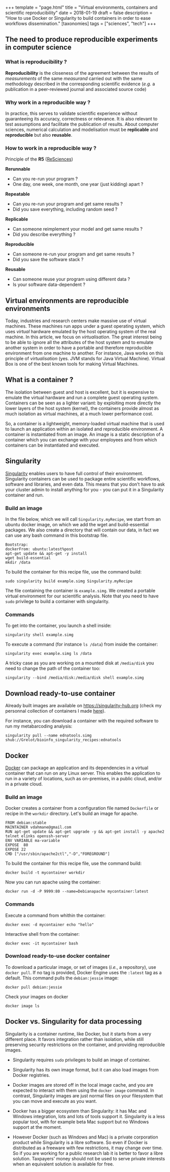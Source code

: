 +++
template = "page.html"
title = "Virtual environments, containers and scientific reproducibility"
date =  2018-01-19
draft = false
description = "How to use Docker or Singularity to build containers in order to ease workflows dissemination."
[taxonomies]
tags = ["sciences", "tech"]
+++

## The need to produce reproducible experiments in computer science

### What is reproducibility ?

**Reproducibility** is the closeness of the agreement between the results of *measurements* of the same *measurand* carried out with the same methodology described in the corresponding scientific evidence (*e.g.* a publication in a peer-reviewed journal and associated source code)

### Why work in a reproducible way ?

In practice, this serves to validate scientific experience without guaranteeing its accuracy, correctness or relevance. It is also relevant to test assumptions and facilitate the publication of results. About computer sciences, numerical calculation and modelisation must be **replicable** and **reproducible** but also **reusable**.

### How to work in a reproducible way ?

Principle of the **R5** ([ReSciences](https://hal.archives-ouvertes.fr/hal-01573262))


**Rerunnable** 
* Can you re-run your program ?
* One day, one week, one month, one year (just kidding) apart ?

**Repeatable**
* Can you re-run your program and get same results ?
* Did you save everything, including random seed ?

**Replicable**
* Can someone reimplement your model and get same results ?
* Did you describe everything ?

**Reproducible**
* Can someone re-run your program and get same results ?
* Did you save the software stack ?

**Reusable**
* Can someone reuse your program using different data ?
* Is your software data-dependent ?


## Virtual environments are reproducible environments

Today, industries and research centers make massive use of virtual machines. These machines run apps under a guest operating system, which uses *virtual* hardware emulated by the host operating system of the real machine. In this article, we focus on *virtualisation*. The great interest being to be able to ignore all the attributes of the host system and to emulate another system in order to have a portable and therefore reproducible environment from one machine to another. For instance, Java works on this principle of *virtualisation* (yes. JVM stands for Java Virtual Machine). Virtual Box is one of the best known tools for making Virtual Machines.


## What is a container ?

The isolation between guest and host is excellent, but it is expensive to emulate the virtual hardware and run a complete guest operating system. Containers can be seen as a lighter variant: by exploiting more directly the lower layers of the host system (kernel), the containers provide almost as much isolation as virtual machines, at a much lower performance cost.

So, a container is a lightweight, memory-loaded virtual machine that is used to launch an application within an isolated and reproducible environment. A container is instantiated from an image. An image is a static description of a container which you can exchange with your employees and from which containers can be instantiated and executed.

## Singularity

[Singularity](https://singularity.lbl.gov/) enables users to have full control of their environment. Singularity containers can be used to package entire scientific workflows, software and libraries, and even data. This means that you don’t have to ask your cluster admin to install anything for you - you can put it in a Singularity container and run.

### Build an image

In the file below, which we will call `Singularity.myRecipe`, we start from an ubuntu docker image, on which we add the wget and build-essential packages. We also create a directory that will contain our data, in fact we can use any bash command in this bootstrap file.
```
Bootstrap:
dockerFrom: ubuntu:latest%post
apt-get update && apt-get -y install
wget build-essential
mkdir /data
```

To build the container for this recipe file, use the command build:

```
sudo singularity build example.simg Singularity.myRecipe
```

The file containing the container is `example.simg`. We created a portable virtual environment for our scientific analysis. Note that you need to have `sudo` privilege to build a container with singularity.

### Commands


To get into the container, you launch a shell inside:

```
singularity shell example.simg
```

To execute a command (for instance `ls /data`) from inside the container:

```
singularity exec example.simg ls /data
```

A tricky case as you are working on a mounted disk at `/media/disk` you need to change the path of the container too:
```
singularity --bind /media/disk:/media/disk shell example.simg
```

## Download ready-to-use container

Already built images are available on https://singularity-hub.org (check my personnal collection of containers I made [here](https://singularity-hub.org/accounts/login/?next=/collections/2878)).


For instance, you can download a container with the required software to run my metabarcoding analysis:

```
singularity pull --name ednatools.simg shub://Grelot/bioinfo_singularity_recipes:ednatools
```


## Docker

[Docker](https://www.docker.com/) can package an application and its dependencies in a virtual container that can run on any Linux server. This enables the application to run in a variety of locations, such as on-premises, in a public cloud, and/or in a private cloud.

### Build an image


Docker creates a container from a configuration file named `Dockerfile` or recipe in the `workdir` directory. Let's build an image for apache.

```
FROM debian:stable
MAINTAINER vdahmane@gmail.com
RUN apt-get update && apt-get upgrade -y && apt-get install -y apache2 telnet elinks openssh-server
ENV VARIABLE ma-variable
EXPOSE  80
EXPOSE 22
CMD ["/usr/sbin/apache2ctl","-D","FOREGROUND"]
```

To build the container for this recipe file, use the command build:

```
docker build -t mycontainer workdir
```

Now you can run apache using the container:
```
docker run -d -P 9999:80 --name=Debianapache mycontainer:latest
```



### Commands


Execute a command from whithin the container:

```
docker exec -d mycontainer echo "hello"
```

Interactive shell from the container:

```
docker exec -it mycontainer bash
```

### Download ready-to-use docker container


To download a particular image, or set of images (*i.e.*, a repository), use `docker pull`. If no tag is provided, Docker Engine uses the `:latest` tag as a default. This command pulls the `debian:jessie` image:

```
docker pull debian:jessie
```

Check your images on docker

```
docker image ls
```


## Docker vs. Singularity for data processing

Singularity is a container runtime, like Docker, but it starts from a very different place. It favors integration rather than isolation, while still preserving security restrictions on the container, and providing reproducible images.


* Singularity requires `sudo` privileges to build an image of container.

* Singularity has its own image format, but it can also load images from Docker registries.

* Docker images are stored off in the local image cache, and you are expected to interact with them using the `docker image` command. In contrast, Singularity images are just normal files on your filesystem that you can move and execute as you want.

* Docker has a bigger ecosystem than Singularity: it has Mac and Windows integration, lots and lots of tools support it. Singularity is a less popular tool, with for example beta Mac support but no Windows support at the moment.

* However Docker (such as Windows and Mac) is a private corporation product while Singularity is a libre software. So even if Docker is distributed as a freeware with few restrictions, it may change over time. So if you are working for a public research lab it is better to favor a libre solution. Taxpayers' money should not be used to serve private interests when an equivalent solution is available for free.